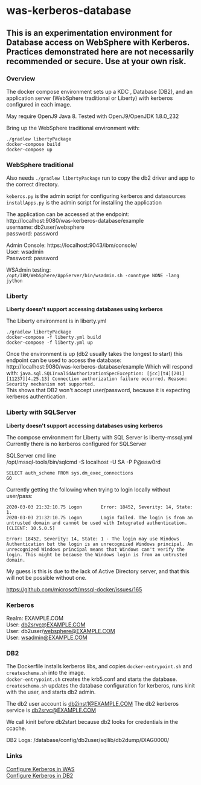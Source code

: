 # was-kerberos-database

## This is an experimentation environment for Database access on WebSphere with Kerberos. Practices demonstrated here are not necessarily recommended or secure. Use at your own risk.

### Overview

The docker compose environment sets up a KDC , Database (DB2), and an application server (WebSphere traditional or Liberty) with kerberos configured in each image. 

May require OpenJ9 Java 8. Tested with OpenJ9/OpenJDK 1.8.0_232

Bring up the WebSphere traditional environment with:
```
./gradlew libertyPackage
docker-compose build
docker-compose up
```
### WebSphere traditional 
Also needs `./gradlew libertyPackage` run to copy the db2 driver and app to the correct directory.

`keberos.py` is the admin script for configuring kerberos and datasources  
`installApps.py` is the admin script for installing the application



The application can be accessed at the endpoint:  
http://localhost:9080/was-kerberos-database/example  
username: db2user/websphere  
password: password

Admin Console: https://localhost:9043/ibm/console/  
User: wsadmin  
Password: password

WSAdmin testing:  
`/opt/IBM/WebSphere/AppServer/bin/wsadmin.sh -conntype NONE -lang jython`

### Liberty
**Liberty doesn't support accessing databases using kerberos**

The Liberty environment is in liberty.yml
```
./gradlew libertyPackage
docker-compose -f liberty.yml build
docker-compose -f liberty.yml up
```

Once the environment is up (db2 usually takes the longest to start) this endpoint can be used to access the database:  
http://localhost:9080/was-kerberos-database/example
Which will respond with:  `java.sql.SQLInvalidAuthorizationSpecException: [jcc][t4][201][11237][4.25.13] Connection authorization failure occurred. Reason: Security mechanism not supported. `  
This shows that DB2 won't accept user/password, because it is expecting kerberos authentication.

### Liberty with SQLServer
**Liberty doesn't support accessing databases using kerberos**

The compose environment for Liberty with SQL Server is liberty-mssql.yml  
Currently there is no kerberos configured for SQLServer

SQLServer cmd line  
/opt/mssql-tools/bin/sqlcmd -S localhost -U SA -P P@ssw0rd

```
SELECT auth_scheme FROM sys.dm_exec_connections  
GO
```

Currently getting the following when trying to login locally without user/pass:
```
2020-03-03 21:32:10.75 Logon       Error: 18452, Severity: 14, State: 1.
2020-03-03 21:32:10.75 Logon       Login failed. The login is from an untrusted domain and cannot be used with Integrated authentication. [CLIENT: 10.5.0.5]
```
`Error: 18452, Severity: 14, State: 1 - The login may use Windows Authentication but the login is an unrecognized Windows principal. An unrecognized Windows principal means that Windows can't verify the login. This might be because the Windows login is from an untrusted domain.`

My guess is this is due to the lack of Active Directory server, and that this will not be possible without one.

https://github.com/microsoft/mssql-docker/issues/165

### Kerberos
Realm: EXAMPLE.COM  
User: db2srvc@EXAMPLE.COM  
User: db2user/websphere@EXAMPLE.COM  
User: wsadmin@EXAMPLE.COM


### DB2
The Dockerfile installs kerberos libs, and copies `docker-entrypoint.sh` and `createschema.sh` into the image.  
`docker-entrypoint.sh` creates the krb5.conf and starts the database.  
`createschema.sh` updates the database configuration for kerberos, runs kinit with the user, and starts db2 admin.

The db2 user account is db2inst1@EXAMPLE.COM 
The db2 kerberos service is db2srvc@EXAMPLE.COM

We call kinit before db2start because db2 looks for credentials in the ccache.

DB2 Logs: /database/config/db2user/sqllib/db2dump/DIAG0000/

### Links
[Configure Kerberos in WAS](https://www.ibm.com/support/knowledgecenter/en/SSEQTP_9.0.5/com.ibm.websphere.base.doc/ae/tsec_kerb_setup.html)  
[Configure Kerberos in DB2](https://www.ibm.com/support/knowledgecenter/en/SSEPGG_11.1.0/com.ibm.db2.luw.admin.sec.doc/doc/c0058525.html)